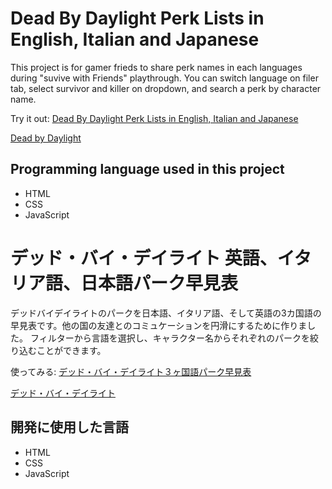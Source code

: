 # Dead By Daylight Perk Lists in English, Italian and Japanese

This project is for gamer frieds to share perk names in each languages during "suvive with Friends" playthrough.
You can switch language on filer tab, select survivor and killer on dropdown, and search a perk by character name.

Try it out:
[Dead By Daylight Perk Lists in English, Italian and Japanese](https://unknown-anna.github.io/deadbydaylight_three_language_parklist/)

[Dead by Daylight](https://deadbydaylight.com/)

## Programming language used in this project
- HTML
- CSS
- JavaScript


# デッド・バイ・デイライト 英語、イタリア語、日本語パーク早見表

デッドバイデイライトのパークを日本語、イタリア語、そして英語の3カ国語の早見表です。他の国の友達とのコミュケーションを円滑にするために作りました。
フィルターから言語を選択し、キャラクター名からそれぞれのパークを絞り込むことができます。

使ってみる: 
[デッド・バイ・デイライト３ヶ国語パーク早見表](https://unknown-anna.github.io/deadbydaylight_three_language_parklist/)

[デッド・バイ・デイライト](https://deadbydaylight.com/)

## 開発に使用した言語
- HTML
- CSS
- JavaScript
